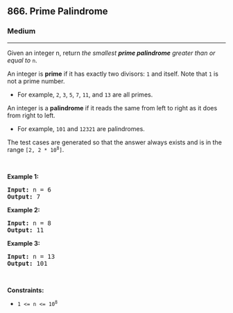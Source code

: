 <h2>866. Prime Palindrome</h2><h3>Medium</h3><hr><div><p>Given an integer n, return <em>the smallest <strong>prime palindrome</strong> greater than or equal to </em><code>n</code>.</p>

<p>An integer is <strong>prime</strong> if it has exactly two divisors: <code>1</code> and itself. Note that <code>1</code> is not a prime number.</p>

<ul>
	<li>For example, <code>2</code>, <code>3</code>, <code>5</code>, <code>7</code>, <code>11</code>, and <code>13</code> are all primes.</li>
</ul>

<p>An integer is a <strong>palindrome</strong> if it reads the same from left to right as it does from right to left.</p>

<ul>
	<li>For example, <code>101</code> and <code>12321</code> are palindromes.</li>
</ul>

<p>The test cases are generated so that the answer always exists and is in the range <code>[2, 2 * 10<sup>8</sup>]</code>.</p>

<p>&nbsp;</p>
<p><strong>Example 1:</strong></p>
<pre><strong>Input:</strong> n = 6
<strong>Output:</strong> 7
</pre><p><strong>Example 2:</strong></p>
<pre><strong>Input:</strong> n = 8
<strong>Output:</strong> 11
</pre><p><strong>Example 3:</strong></p>
<pre><strong>Input:</strong> n = 13
<strong>Output:</strong> 101
</pre>
<p>&nbsp;</p>
<p><strong>Constraints:</strong></p>

<ul>
	<li><code>1 &lt;= n &lt;= 10<sup>8</sup></code></li>
</ul>
</div>